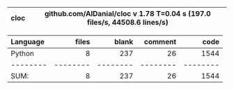 cloc|github.com/AlDanial/cloc v 1.78  T=0.04 s (197.0 files/s, 44508.6 lines/s)
--- | ---

Language|files|blank|comment|code
:-------|-------:|-------:|-------:|-------:
Python|8|237|26|1544
--------|--------|--------|--------|--------
SUM:|8|237|26|1544
